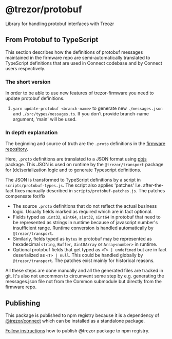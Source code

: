 # @trezor/protobuf

Library for handling protobuf interfaces with Treozr

## From Protobuf to TypeScript

This section describes how the definitions of protobuf messages maintained in the
firmware repo are semi-automatically translated to TypeScript definitions that are used in Connect codebase and by Connect users respectively.

### The short version

In order to be able to use new features of trezor-firmware you need to update protobuf definitions.

1. `yarn update-protobuf <branch-name>` to generate new `./messages.json` and `./src/types/messages.ts`. If you don't provide branch-name argument, 'main' will be used.

### In depth explanation

The beginning and source of truth are the `.proto` definitions in the [firmware repository](https://github.com/trezor/trezor-firmware/tree/main/common/protob).

Here, `.proto` definitions are translated to a JSON format using [pbjs](https://www.npmjs.com/package/pbjs) package. This JSON is used on runtime by the `@trezor/transport` package
for (de)serialization logic and to generate Typescript definitions.

The JSON is transformed to TypeScript definitions by a script in `scripts/protobuf-types.js`. The script also applies 'patches' I.e. after-the-fact fixes manually described in `scripts/protobuf-patches.js`. The patches compensate for/fix

-   The source `.proto` definitions that do not reflect the actual business logic. Usually fields marked as required which are in fact optional.
-   Fields typed as `uint32`, `uint64`, `sint32`, `sint64` in protobuf that need to be represented as strings in runtime because of javascript number's insufficient range. Runtime conversion is handled automatically by `@trezor/transport`.
-   Similarly, fields typed as `bytes` in protobuf may be represented as hexadecimal `string`, `Buffer`, `Uint8Array` or `Array<number>` in runtime.
-   Optional protobuf fields that get typed as `<T> | undefined` but are in fact deserialized as `<T> | null`. This could be handled globally by `@trezor/transport`. The patches exist mainly for historical reasons.

All these steps are done manually and all the generated files are tracked in git. It's also not uncommon to circumvent
some step by e.g. generating the messages.json file not from the Common submodule but directly from the firmware repo.

## Publishing

This package is published to npm registry because it is a dependency of [@trezor/connect](https://github.com/trezor/trezor-suite/issues/5440) which can be installed as a standalone package.

[Follow instructions](../../docs/releases/npm-packages.md) how to publish @trezor package to npm registry.
